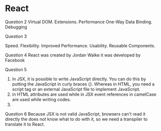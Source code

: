 # React
Question 2
Virtual DOM. 
Extensions.
Performance
One-Way Data Binding. 
Debugging


Question 3

Speed.
Flexibility.
Improved Performance.
Usability.
Reusable Components.

Question 4
React was created by Jordan Walke  it was developed by Facebook

Question 5
 1.  In JSX, it is possible to write JavaScript directly. You can do this by putting the JavaScript in curly braces {}. Whereas in HTML, you need a script tag or an external JavaScript file to implement JavaScript.
 2. in HTML attributes are used while in JSX event references in camelCase  are used while writing codes.
 3.


Question 6
Because JSX is not valid JavaScript, browsers can't read it directly the does not know what to do with it, so we need a transpiler to translate it to React.